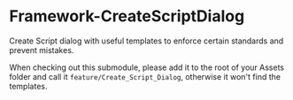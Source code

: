 # Framework-CreateScriptDialog
Create Script dialog with useful templates to enforce certain standards and prevent mistakes.

When checking out this submodule, please add it to the root of your Assets folder and call it `feature/Create_Script_Dialog`, otherwise it won't find the templates.
